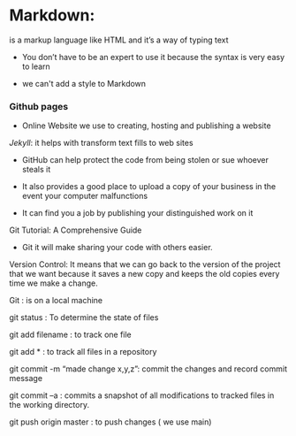 
# Markdown: 
is a markup language like HTML and it’s a way of typing text

* You don’t have to be an expert to use it because the syntax is very easy to learn

* we can't add a style to Markdown

 
### Github pages

* Online Website we use to creating, hosting and publishing a website

*Jekyll*: it helps with transform text fills to web sites

* GitHub can help protect the code from being stolen or sue whoever steals it

* It also provides a good place to upload a copy of your business in the event your computer malfunctions

* It can find you a job by publishing your distinguished work on it 

Git Tutorial: A Comprehensive Guide

* Git it will make sharing your code with others easier.

Version Control: It means that we can go back to the version of the project that we want because it saves a new copy and keeps the old copies every time we make a change.

Git : is on a local machine

git status : To determine the state of files

git add filename : to track one file

git add * : to track all files in a repository

git commit -m “made change x,y,z”: commit the changes and record commit message

git commit –a :  commits a snapshot of all modifications to tracked files in the working directory.

git push origin master : to push changes ( we use main)

 

